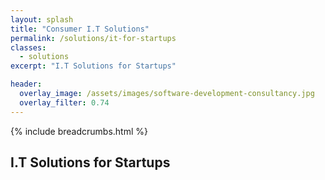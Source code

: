 ```yaml
---
layout: splash
title: "Consumer I.T Solutions"
permalink: /solutions/it-for-startups
classes:
  - solutions
excerpt: "I.T Solutions for Startups"

header:
  overlay_image: /assets/images/software-development-consultancy.jpg
  overlay_filter: 0.74
---
```



{% include breadcrumbs.html %}

## I.T Solutions for Startups